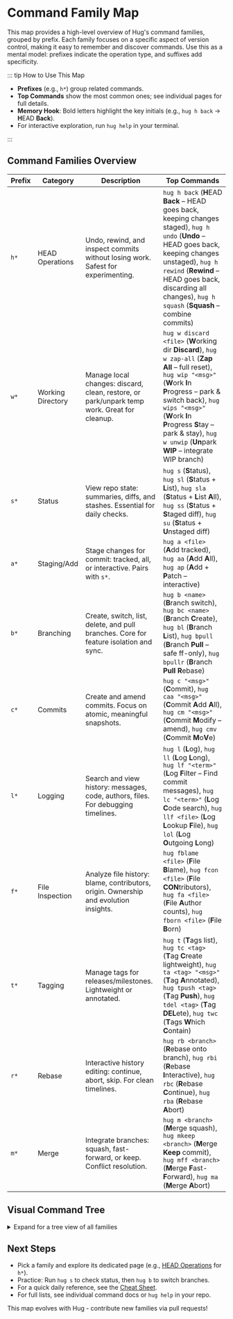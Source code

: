 # Command Family Map

This map provides a high-level overview of Hug's command families, grouped by prefix. Each family focuses on a specific aspect of version control, making it easy to remember and discover commands. Use this as a mental model: prefixes indicate the operation type, and suffixes add specificity.

::: tip How to Use This Map
- **Prefixes** (e.g., `h*`) group related commands.
- **Top Commands** show the most common ones; see individual pages for full details.
- **Memory Hook**: Bold letters highlight the key initials (e.g., `hug h back` → **H**EAD **Back**).
- For interactive exploration, run `hug help` in your terminal.

:::

## Command Families Overview

| Prefix | Category | Description | Top Commands                                                                                                                                                                                                                                                                                                     |
|--------|----------|-------------|------------------------------------------------------------------------------------------------------------------------------------------------------------------------------------------------------------------------------------------------------------------------------------------------------------------|
| `h*` | HEAD Operations | Undo, rewind, and inspect commits without losing work. Safest for experimenting. | `hug h back` (**H**EAD **Back** – HEAD goes back, keeping changes staged), `hug h undo` (**Undo** – HEAD goes back, keeping changes unstaged), `hug h rewind` (**Rewind** – HEAD goes back, discarding all changes), `hug h squash` (**Squash** – combine commits)                                               |
| `w*` | Working Directory | Manage local changes: discard, clean, restore, or park/unpark temp work. Great for cleanup. | `hug w discard <file>` (**W**orking dir **Discard**), `hug w zap-all` (**Zap** **All** – full reset), `hug wip "<msg>"` (**W**ork **I**n **P**rogress – park & switch back), `hug wips "<msg>"` (**W**ork **I**n **P**rogress **S**tay – park & stay), `hug w unwip` (**Un**park **WIP** – integrate WIP branch) |
| `s*` | Status | View repo state: summaries, diffs, and stashes. Essential for daily checks. | `hug s` (**S**tatus), `hug sl` (**S**tatus + **L**ist), `hug sla` (**S**tatus + **L**ist **A**ll), `hug ss` (**S**tatus + **S**taged diff), `hug su` (**S**tatus + **U**nstaged diff)                                                                                                                            |
| `a*` | Staging/Add | Stage changes for commit: tracked, all, or interactive. Pairs with `s*`. | `hug a <file>` (**A**dd tracked), `hug aa` (**A**dd **A**ll), `hug ap` (**A**dd + **P**atch – interactive)                                                                                                                                                                                                       |
| `b*` | Branching | Create, switch, list, delete, and pull branches. Core for feature isolation and sync. | `hug b <name>` (**B**ranch switch), `hug bc <name>` (**B**ranch **C**reate), `hug bl` (**B**ranch **L**ist), `hug bpull` (**B**ranch **Pull** – safe ff-only), `hug bpullr` (**B**ranch **Pull** **R**ebase)                                                                                                     |
| `c*` | Commits | Create and amend commits. Focus on atomic, meaningful snapshots. | `hug c "<msg>"` (**C**ommit), `hug caa "<msg>"` (**C**ommit **A**dd **A**ll), `hug cm "<msg>"` (**C**ommit **M**odify – amend), `hug cmv` (**C**ommit **M**o**V**e)                                                                                                                                          |
| `l*` | Logging | Search and view history: messages, code, authors, files. For debugging timelines. | `hug l` (**L**og), `hug ll` (**L**og **L**ong), `hug lf "<term>"` (**L**og **F**ilter – Find commit messages), `hug lc "<term>"` (**L**og **C**ode search), `hug llf <file>` (**L**og **L**ookup **F**ile), `hug lol` (**L**og **O**utgoing **L**ong)                                                            |
| `f*` | File Inspection | Analyze file history: blame, contributors, origin. Ownership and evolution insights. | `hug fblame <file>` (**F**ile **B**lame), `hug fcon <file>` (**F**ile **CON**tributors), `hug fa <file>` (**F**ile **A**uthor counts), `hug fborn <file>` (**F**ile **B**orn)                                                                                                                                    |
| `t*` | Tagging | Manage tags for releases/milestones. Lightweight or annotated. | `hug t` (**T**ags list), `hug tc <tag>` (**T**ag **C**reate lightweight), `hug ta <tag> "<msg>"` (**T**ag **A**nnotated), `hug tpush <tag>` (**T**ag **Push**), `hug tdel <tag>` (**T**ag **DEL**ete), `hug twc` (**T**ags **W**hich **C**ontain)                                                                                                                                                |
| `r*` | Rebase | Interactive history editing: continue, abort, skip. For clean timelines. | `hug rb <branch>` (**R**ebase onto branch), `hug rbi` (**R**ebase **I**nteractive), `hug rbc` (**R**ebase **C**ontinue), `hug rba` (**R**ebase **A**bort)                                                                                                                                                        |
| `m*` | Merge | Integrate branches: squash, fast-forward, or keep. Conflict resolution. | `hug m <branch>` (**M**erge squash), `hug mkeep <branch>` (**M**erge **Keep** commit), `hug mff <branch>` (**M**erge **F**ast-**F**orward), `hug ma` (**M**erge **A**bort)                                                                                                                                       |

## Visual Command Tree

<details>
<summary>Expand for a tree view of all families</summary>

```
Hug Commands
├── h* (HEAD: Undo & Rewind)
│   ├── h back         # HEAD goes back, keeping changes staged
│   ├── h undo         # HEAD goes back, keeping changes unstaged
│   ├── h rollback     # HEAD goes back, discarding changes but preserving uncommitted work
│   ├── h rewind       # HEAD goes back, discarding ALL changes
│   ├── h squash       # Squash commits
│   ├── h files        # Preview affected files if HEAD moved back
│   └── h steps <file> # Count steps back to reach most recent file change
├── w* (Working Dir: Clean & Restore)
│   ├── w discard    # Discard unstaged/staged
│   ├── w discard-all
│   ├── w wipe <path> # Discard uncommitted (unstaged + staged)
│   ├── w wipe-all
│   ├── w purge <path># Purge untracked/ignored
│   ├── w purge-all
│   ├── w zap <path>  # Wipe + purge
│   ├── w zap-all
│   ├── w get        # Restore from commit
│   ├── w wip        # Park work on separate WIP branch 
│   ├── w wips       # Park work & stay on new WIP branch
│   ├── w unwip      # Integrate WIP branch into current
│   └── w wipdel     # Delete WIP branch
├── s* (Status: View State)
│   ├── s            # Quick status
│   ├── sl           # Status + List tracked
│   ├── sla          # Status + List all (untracked)
│   ├── sli          # Status + List inc. ignored
│   ├── ss           # Status + Staged diff
│   ├── su           # Status + Unstaged diff
│   ├── sw           # Status + Working dir diff (both unstaged and staged)
│   └── sx           # eXtended summary
├── a* (Staging: Prepare Commit)
│   ├── a            # Add tracked
│   ├── aa           # Add all
│   ├── ai           # Add interactive
│   ├── ap           # Add patch (hunks)
│   ├── us           # UnStage
│   ├── usa          # UnStage All
│   └── untrack      # Stop tracking
├── b* (Branches: Manage Flow)
│   ├── b            # Switch (interactive menu)
│   ├── bc           # Create & switch
│   ├── bl           # Branch List local
│   ├── bla          # Branch List All
│   ├── blr          # Branch List Remote
│   ├── bll          # Branch List Long (detailed)
│   ├── br           # Branch Rename
│   ├── bdel         # Branch Delete safe
│   ├── bdelf        # Branch Delete force
│   ├── bdelr        # Branch Delete remote
│   ├── bpull        # Branch Pull (ff-only)
│   ├── bpullr       # Branch Pull with rebase
│   ├── bpush        # Branch Push & upstream
│   ├── bpushf       # Branch Safe force push
│   ├── bwc          # Branch Which Contain
│   ├── bwp          # Branch Which Point
│   ├── bwnc         # Branch Which not contain
│   ├── bwm          # Branch Which merged
│   └── bwnm         # Branch Which not merged
├── c* (Commits: Record Changes)
│   ├── c            # Commit staged
│   ├── ca           # Commit All tracked
│   ├── caa          # Commit Add All (tracked+untracked)
│   ├── cm           # Commit Modify last (staged)
│   ├── cma          # Commit Modify last (all tracked)
│   ├── cii          # Commit Interactive (patch)
│   ├── cim          # Commit Interactive Menu
│   └── cmv          # Commit Move to branch
├── l* (Logging: History Search)
│   ├── l            # Oneline log
│   ├── la           # Oneline log (all branches)
│   ├── ll           # Log Long (detailed)
│   ├── lla          # Log Long (all branches)
│   ├── lp           # Log with Patches
│   ├── lo           # Log Outgoing (quiet)
│   ├── lol          # Log Outgoing (Long)
│   ├── lf           # Log: Filter messages
│   ├── lc           # Log: Code search
│   ├── lcr          # Log: Code search (Regex)
│   ├── lau          # Log find by author
│   ├── ld           # Log find by date
│   ├── llf          # Log File history
│   ├── llfs         # Log File history (+Stats)
│   └── llfp         # Log File history (+Patch)
├── f* (Files: Inspect Authorship)
│   ├── fblame       # Line-by-line blame
│   ├── fb           # Blame (porcelain)
│   ├── fcon         # Contributors
│   ├── fa           # Author counts
│   └── fborn        # File origin
├── t* (Tags: Milestones)
│   ├── t            # List tags
│   ├── tc           # Create lightweight
│   ├── ta           # Create annotated
│   ├── ts           # Show tag details
│   ├── tr           # Rename tag
│   ├── tm           # Move tag
│   ├── tma          # Move & re-annotate
│   ├── tpush        # Push tag(s)
│   ├── tpull        # Pull tags
│   ├── tpullf       # Pull tags (force)
│   ├── tdel         # Delete local tag
│   ├── tdelr        # Delete remote tag
│   ├── tco          # Checkout tag
│   ├── twc          # Tags which contain
│   └── twp          # Tags which point
├── r* (Rebase: Edit History)
│   ├── rb           # Rebase onto
│   ├── rbi          # Interactive rebase
│   ├── rbc          # Rebase continue
│   ├── rba          # Rebase abort
│   └── rbs          # Rebase skip
└── m* (Merge: Integrate)
    ├── m            # Squash merge
    ├── mkeep        # Merge (keep commit)
    ├── mff          # Fast-forward only
    └── ma           # Merge abort
```

</details>

## Next Steps
- Pick a family and explore its dedicated page (e.g., [HEAD Operations](commands/head) for `h*`).
- Practice: Run `hug s` to check status, then `hug b` to switch branches.
- For a quick daily reference, see the [Cheat Sheet](/cheat-sheet).
- For full lists, see individual command docs or `hug help` in your repo.

This map evolves with Hug - contribute new families via pull requests!
